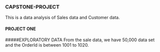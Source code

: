 ### CAPSTONE-PROJECT
This is a data analysis of Sales data and Customer data. 
#### PROJECT ONE
#####EXPLORATORY DATA
From the sale data, we have 50,000 data set and the OrderId is between 1001 to 1020.
